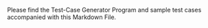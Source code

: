 Please find the Test-Case Generator Program and sample test cases accompanied with this Markdown File.

